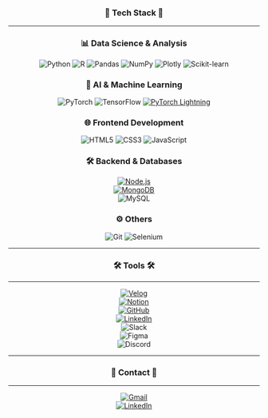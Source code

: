 <h3 align="center">🦾 Tech Stack 🦾</h3>

---

<div align="center">

### 📊 Data Science & Analysis
![Python](https://img.shields.io/badge/python-3776AB.svg?&style=for-the-badge&logo=python&logoColor=white&borderRadius=10) 
![R](https://img.shields.io/badge/R-276DC3.svg?&style=for-the-badge&logo=r&logoColor=white&borderRadius=10) 
![Pandas](https://img.shields.io/badge/pandas-150458.svg?&style=for-the-badge&logo=pandas&logoColor=white&borderRadius=10) 
![NumPy](https://img.shields.io/badge/numpy-013243.svg?&style=for-the-badge&logo=numpy&logoColor=white&borderRadius=10) 
![Plotly](https://img.shields.io/badge/plotly-3F4F75.svg?&style=for-the-badge&logo=plotly&logoColor=white&borderRadius=10) 
![Scikit-learn](https://img.shields.io/badge/scikitlearn-F7931E.svg?&style=for-the-badge&logo=scikitlearn&logoColor=white&borderRadius=10) 

### 🤖 AI & Machine Learning
![PyTorch](https://img.shields.io/badge/pytorch-EE4C2C.svg?&style=for-the-badge&logo=pytorch&logoColor=white&borderRadius=10) 
![TensorFlow](https://img.shields.io/badge/tensorflow-FF6F00.svg?&style=for-the-badge&logo=tensorflow&logoColor=white&borderRadius=10) 
[![PyTorch Lightning](https://img.shields.io/badge/PyTorch_Lightning-792EE5.svg?&style=for-the-badge&logo=pytorch-lightning&logoColor=white&borderRadius=10)](https://lightning.ai/)  

### 🌐 Frontend Development
![HTML5](https://img.shields.io/badge/html5-E34F26.svg?&style=for-the-badge&logo=html5&logoColor=white&borderRadius=10) 
![CSS3](https://img.shields.io/badge/css3-1572B6.svg?&style=for-the-badge&logo=css3&logoColor=white&borderRadius=10) 
![JavaScript](https://img.shields.io/badge/javascript-F7DF1E.svg?&style=for-the-badge&logo=javascript&logoColor=white&borderRadius=10) 

### 🛠 Backend & Databases
[![Node.js](https://img.shields.io/badge/Node.js-339933.svg?&style=for-the-badge&logo=node.js&logoColor=white&borderRadius=10)](https://nodejs.org/)  
[![MongoDB](https://img.shields.io/badge/MongoDB-47A248.svg?&style=for-the-badge&logo=mongodb&logoColor=white&borderRadius=10)](https://www.mongodb.com/)  
![MySQL](https://img.shields.io/badge/mysql-4479A1.svg?&style=for-the-badge&logo=mysql&logoColor=white&borderRadius=10) 

### ⚙️ Others
![Git](https://img.shields.io/badge/git-F05032.svg?&style=for-the-badge&logo=git&logoColor=white&borderRadius=10) 
![Selenium](https://img.shields.io/badge/selenium-43B02A.svg?&style=for-the-badge&logo=selenium&logoColor=white&borderRadius=10) 

</div>

---

<h3 align="center">🛠️ Tools 🛠️</h3>

---

<div align="center">

[![Velog](https://img.shields.io/badge/Velog-20C997.svg?&style=for-the-badge&logo=velog&logoColor=white&borderRadius=10)](여기에_블로그_링크_넣기)  
[![Notion](https://img.shields.io/badge/Notion-000000.svg?&style=for-the-badge&logo=notion&logoColor=white&borderRadius=10)](여기에_노션_포트폴리오_링크_넣기)  
[![GitHub](https://img.shields.io/badge/GitHub-181717.svg?&style=for-the-badge&logo=github&logoColor=white&borderRadius=10)](https://github.com/여기에_깃허브_아이디)  
[![LinkedIn](https://img.shields.io/badge/LinkedIn-0A66C2.svg?&style=for-the-badge&logo=linkedin&logoColor=white&borderRadius=10)](https://www.linkedin.com/in/yeona785/)  
![Slack](https://img.shields.io/badge/Slack-4A154B.svg?&style=for-the-badge&logo=slack&logoColor=white&borderRadius=10)  
![Figma](https://img.shields.io/badge/Figma-F24E1E.svg?&style=for-the-badge&logo=figma&logoColor=white&borderRadius=10)  
![Discord](https://img.shields.io/badge/Discord-5865F2.svg?&style=for-the-badge&logo=discord&logoColor=white&borderRadius=10)  

</div>

---

<h3 align="center">📍 Contact 📍</h3>

---

<div align="center">

[![Gmail](https://img.shields.io/badge/Gmail-EA4335.svg?&style=for-the-badge&logo=gmail&logoColor=white&borderRadius=10)](mailto:choiyuna759@gmail.com)  
[![LinkedIn](https://img.shields.io/badge/LinkedIn-0A66C2.svg?&style=for-the-badge&logo=linkedin&logoColor=white&borderRadius=10)](https://www.linkedin.com/in/yeona785/)  

</div>
